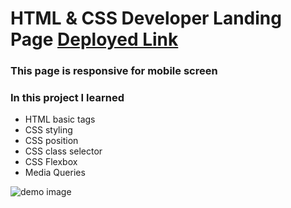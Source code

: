 # HTML & CSS Developer Landing Page [Deployed Link](https://manash-developer-landing-page.netlify.app/)

### This page is responsive for mobile screen

### In this project I learned

-   HTML basic tags
-   CSS styling
-   CSS position
-   CSS class selector
-   CSS Flexbox
-   Media Queries

![demo image](./images/thumbnail.png)
